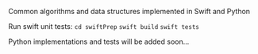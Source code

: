 Common algorithms and data structures implemented in Swift and Python

Run swift unit tests:
`cd swiftPrep`
`swift build`
`swift tests`

Python implementations and tests will be added soon...
